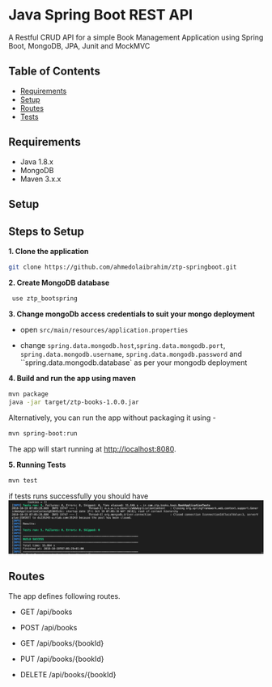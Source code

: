 # Java Spring Boot REST API

A Restful CRUD API for a simple Book Management Application using Spring Boot, MongoDB, JPA, Junit and MockMVC

## Table of Contents

- [Requirements](#requirements)
- [Setup](#setup)
- [Routes](#routes)
- [Tests](#tests)


Requirements
-------------
- Java 1.8.x
- MongoDB
- Maven 3.x.x

## Setup

## Steps to Setup

**1. Clone the application**

```bash
git clone https://github.com/ahmedolaibrahim/ztp-springboot.git
```

**2. Create MongoDB database**
```bash
 use ztp_bootspring
```

**3. Change mongoDb access credentials to suit your mongo deployment**

+ open `src/main/resources/application.properties`

+ change `spring.data.mongodb.host`,`spring.data.mongodb.port`, `spring.data.mongodb.username`, `spring.data.mongodb.password` and ``spring.data.mongodb.database`  as per your mongodb deployment

**4. Build and run the app using maven**

```bash
mvn package
java -jar target/ztp-books-1.0.0.jar
```

Alternatively, you can run the app without packaging it using -

```bash
mvn spring-boot:run
```
The app will start running at <http://localhost:8080>.

**5. Running Tests**

```bash
mvn test
```

if tests runs successfully you should have 
![Image 1](tests.png)



## Routes

The app defines following routes.

   - GET /api/books
    
   - POST /api/books
    
   - GET /api/books/{bookId}
    
   - PUT /api/books/{bookId}
    
   - DELETE /api/books/{bookId}

